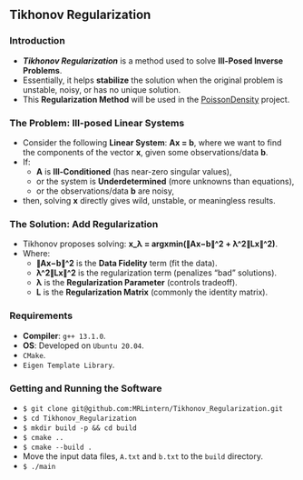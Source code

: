 ## Tikhonov Regularization

### Introduction
* ___Tikhonov Regularization___ is a method used to solve __Ill-Posed Inverse Problems__.
* Essentially, it helps __stabilize__ the solution when the original problem is unstable, noisy, or has no unique solution.
* This __Regularization Method__ will be used in the [PoissonDensity](https://github.com/MRLintern/PoissonDensity) project.

### The Problem: Ill-posed Linear Systems
* Consider the following __Linear System__: __Ax = b__, where we want to find the components of the vector __x__, given some observations/data __b__.
* If:
    * __A__ is __Ill-Conditioned__ (has near-zero singular values),
    * or the system is __Underdetermined__ (more unknowns than equations),
    * or the observations/data __b__ are noisy,
* then, solving __x__ directly gives wild, unstable, or meaningless results.

### The Solution: Add Regularization
* Tikhonov proposes solving: __x_λ ​= argxmin​(∥Ax−b∥^2 + λ^2∥Lx∥^2)__.
* Where:
    * __∥Ax−b∥^2__ is the __Data Fidelity__ term (fit the data).
    * __λ^2∥Lx∥^2__ is the regularization term (penalizes “bad” solutions).
    * __λ__ is the __Regularization Parameter__ (controls tradeoff).
    * __L__ is the __Regularization Matrix__ (commonly the identity matrix).

### Requirements
* __Compiler__: `g++ 13.1.0`.
* __OS__: Developed on `Ubuntu 20.04`.
* `CMake`.
* `Eigen Template Library`.

### Getting and Running the Software
* `$ git clone git@github.com:MRLintern/Tikhonov_Regularization.git`
* `$ cd Tikhonov_Regularization`
* `$ mkdir build -p && cd build`
* `$ cmake ..`
* `$ cmake --build .`
* Move the input data files, `A.txt` and `b.txt` to the `build` directory.
* `$ ./main`
